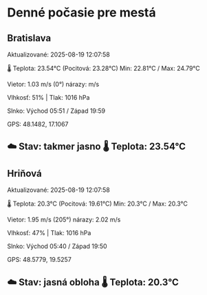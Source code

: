 ﻿# Denné počasie pre mestá

## Bratislava
Aktualizované: 2025-08-19 12:07:58

🌡️ Teplota: 23.54°C 
(Pocitová: 23.28°C)
Min: 22.81°C / Max: 24.79°C

Vietor: 1.03 m/s    (0°) 
nárazy:  m/s

Vlhkosť: 51% | Tlak: 1016 hPa

Slnko: Východ 05:51 / Západ 19:59

GPS: 48.1482, 17.1067

☁️ Stav: takmer jasno        🌡️ Teplota: 23.54°C
---

## Hriňová
Aktualizované: 2025-08-19 12:07:58

🌡️ Teplota: 20.3°C 
(Pocitová: 19.61°C)
Min: 20.3°C / Max: 20.3°C

Vietor: 1.95 m/s (205°)
nárazy: 2.02 m/s

Vlhkosť: 47% | Tlak: 1016 hPa

Slnko: Východ 05:40 / Západ 19:50

GPS: 48.5779, 19.5257

☁️ Stav: jasná obloha        🌡️ Teplota: 20.3°C
---
